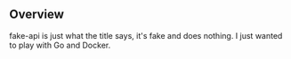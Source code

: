 ## Overview

fake-api is just what the title says, it's fake and does nothing.
I just wanted to play with Go and Docker.